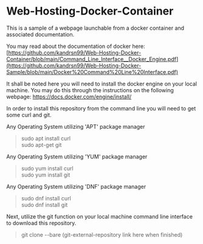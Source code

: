 # Web-Hosting-Docker-Container
This is a sample of a webpage launchable from a docker container and associated documentation.

You may read about the documentation of docker here:
[https://github.com/kandrsn99/Web-Hosting-Docker-Container/blob/main/Command_Line_Interface__Docker_Engine.pdf](https://github.com/kandrsn99/Web-Hosting-Docker-Sample/blob/main/Docker%20Command%20Line%20Interface.pdf)

It shall be noted here you will need to install the docker engine on your local machine. You may do this through the instructions on the following webpage: https://docs.docker.com/engine/install/

In order to install this repository from the command line you will need to get some curl and git.

Any Operating System utilizing 'APT' package manager
> sudo apt install curl\
> sudo apt-get git

Any Operating System utilizing 'YUM' package manager
> sudo yum install curl\
> sudo yum install git

Any Operating System utilizing 'DNF' package manager
> sudo dnf install curl\
> sudo dnf install git

Next, utilize the git function on your local machine command line interface to download this repository.
> git clone --bare (git-external-repository link here when finished)


 

